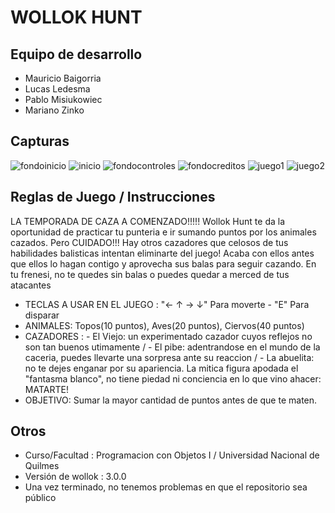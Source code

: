 # WOLLOK HUNT

## Equipo de desarrollo

- Mauricio Baigorria
- Lucas Ledesma
- Pablo Misiukowiec
- Mariano Zinko


## Capturas

![fondoinicio](https://user-images.githubusercontent.com/103133929/178805224-30becba8-8ad8-4b69-a5db-d5a968eba855.png)
![inicio](https://user-images.githubusercontent.com/103133929/178805339-01f166c0-43ef-40f0-a942-c4b7caddcf6f.jpg)
![fondocontroles](https://user-images.githubusercontent.com/103133929/178805264-9d0050cd-3b99-41bf-92b6-44717f8a467c.jpg)
![fondocreditos](https://user-images.githubusercontent.com/103133929/178805281-eebad017-b5cf-46da-b90e-59a9764c85ea.png)
![juego1](https://user-images.githubusercontent.com/102833227/179128124-bb4781fc-6c50-47b9-9a07-a6b78393a2a0.png)
![juego2](https://user-images.githubusercontent.com/102833227/179128135-07e38981-e720-4ae1-a009-e926979ed850.png)


## Reglas de Juego / Instrucciones

LA TEMPORADA DE CAZA A COMENZADO!!!!!
Wollok Hunt te da la oportunidad de practicar tu punteria e ir sumando puntos por los animales cazados.
Pero CUIDADO!!! Hay otros cazadores que celosos de tus habilidades balisticas intentan eliminarte del juego! Acaba con ellos antes que ellos lo hagan contigo y aprovecha sus balas para seguir cazando.
En tu frenesi, no te quedes sin balas o puedes quedar a merced de tus atacantes

- TECLAS A USAR EN EL JUEGO : "← ↑ → ↓" Para moverte  - "E" Para disparar
- ANIMALES: Topos(10 puntos), Aves(20 puntos), Ciervos(40 puntos)
- CAZADORES : - El Viejo: un experimentado cazador cuyos reflejos no son tan buenos utimamente
              / - El pibe: adentrandose en el mundo de la caceria, puedes llevarte una sorpresa ante su reaccion
              / - La abuelita: no te dejes enganar por su apariencia. La mitica figura apodada el "fantasma blanco", no tiene piedad ni conciencia en lo que vino ahacer: MATARTE!
- OBJETIVO: Sumar la mayor cantidad de puntos antes de que te maten.


## Otros

- Curso/Facultad : Programacion con Objetos I / Universidad Nacional de Quilmes
- Versión de wollok : 3.0.0
- Una vez terminado, no tenemos problemas en que el repositorio sea público




